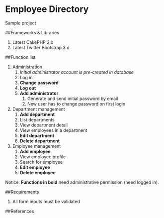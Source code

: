 Employee Directory
==================
Sample project

##Frameworks & Libraries
1. Latest CakePHP 2.x
2. Latest Twitter Bootstrap 3.x

##Function list
1. Administration
    1. *Initial administrator account is pre-created in database*
    2. Log in
    3. **Change password**
    4. **Log out**
    5. **Add administrator**
        1. Generate and send initial password by email
        2. New user has to change password on first login
2. Department management
    1. **Add department**
    2. List departments
    3. View department detail
    4. View employees in a department
    5. **Edit department**
    6. **Delete department**
3. Employee management
    1. **Add employee**
    2. View employee profile
    3. Search for employee 
    4. **Edit employee**
    5. **Delete employee**

Notice: **Functions in bold** need administrative permission (need logged in). 

##Requirements
1. All form inputs must be validated

##References
